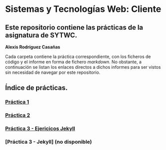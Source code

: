 # Sistemas y Tecnologías Web: Cliente
## Este repositorio contiene las prácticas de la asignatura de SYTWC.
**Alexis Rodríguez Casañas**

Cada carpeta contiene la práctica correspondiente, con los ficheros de código y el informe en forma de fichero *markdown*.
No obstante, a continuación se listan los enlaces directos a dichos informes para ser vistos sin necesidad de navegar por este repositorio.

## Índice de prácticas.
### [Práctica 1](https://github.com/alexrcas/SYTWC/blob/master/practica1/README.md)
### [Práctica 2](https://github.com/alexrcas/SYTWC/blob/master/practica2/README.md)
### [Práctica 3 - Ejericicos Jekyll](https://github.com/alexrcas/SYTWC/blob/master/practica3/README.md)
### [Práctica 3 - Jekyll] (no disponible)
